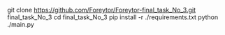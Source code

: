 git clone https://github.com/Foreytor/Foreytor-final_task_No_3.git final_task_No_3
cd final_task_No_3
pip install -r ./requirements.txt
python ./main.py